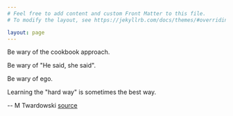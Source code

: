 ```yaml
---
# Feel free to add content and custom Front Matter to this file.
# To modify the layout, see https://jekyllrb.com/docs/themes/#overriding-theme-defaults

layout: page
---
```

Be wary of the cookbook approach.

Be wary of "He said, she said".

Be wary of ego.

Learning the "hard way" is sometimes the best way.




<span class="post-date">-- M Twardowski [source](https://ocw.mit.edu/courses/chemistry/5-35-introduction-to-experimental-chemistry-fall-2012/index.htm#)
